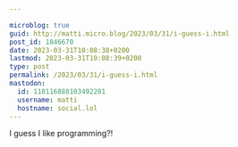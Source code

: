 ```yaml
---

microblog: true
guid: http://matti.micro.blog/2023/03/31/i-guess-i.html
post_id: 1846670
date: 2023-03-31T10:08:38+0200
lastmod: 2023-03-31T10:08:39+0200
type: post
permalink: /2023/03/31/i-guess-i.html
mastodon:
  id: 110116888103492281
  username: matti
  hostname: social.lol
---
```

I guess I like programming?!
